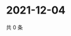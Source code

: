 # 2021-12-04

共 0 条

<!-- BEGIN WEIBO -->
<!-- 最后更新时间 Sat Dec 04 2021 19:07:25 GMT+0800 (China Standard Time) -->

<!-- END WEIBO -->
